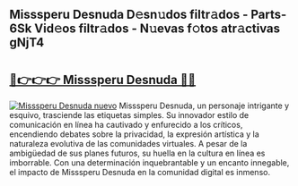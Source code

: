 ## Misssperu Desnuda D𝚎sn𝚞dos filtr𝚊dos - Parts-6Sk Vid𝚎os filtr𝚊dos - N𝚞evas f𝚘tos atr𝚊ctivas gNjT4

# <h2><a href="http://mb6emg.tromn.icu/?c=Misssperu+Desnuda">🔗👉👉👉 Misssperu Desnuda 🔗🔗</a></h2>

[![Misssperu Desnuda nuevo](https://i.imgur.com/pEAQMta.gif)](http://mb6emg.tromn.icu/?c=Misssperu+Desnuda)
Misssperu Desnuda, un personaje intrigante y esquivo, trasciende las etiquetas simples. Su innovador estilo de comunicación en línea ha cautivado y enfurecido a los críticos, encendiendo debates sobre la privacidad, la expresión artística y la naturaleza evolutiva de las comunidades virtuales. A pesar de la ambigüedad de sus planes futuros, su huella en la cultura en línea es imborrable. Con una determinación inquebrantable y un encanto innegable, el impacto de Misssperu Desnuda en la comunidad digital es inmenso.
